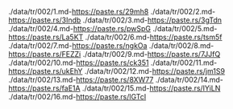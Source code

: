 ./data/tr/002/1.md-https://paste.rs/29mh8
./data/tr/002/2.md-https://paste.rs/3Indb
./data/tr/002/3.md-https://paste.rs/3gTdn
./data/tr/002/4.md-https://paste.rs/pwSpG
./data/tr/002/5.md-https://paste.rs/La5KT
./data/tr/002/6.md-https://paste.rs/tsm5f
./data/tr/002/7.md-https://paste.rs/ngkOa
./data/tr/002/8.md-https://paste.rs/FEZZi
./data/tr/002/9.md-https://paste.rs/7JJfQ
./data/tr/002/10.md-https://paste.rs/ck351
./data/tr/002/11.md-https://paste.rs/ukEhY
./data/tr/002/12.md-https://paste.rs/jm1S9
./data/tr/002/13.md-https://paste.rs/8XW77
./data/tr/002/14.md-https://paste.rs/faE1A
./data/tr/002/15.md-https://paste.rs/IYiLN
./data/tr/002/16.md-https://paste.rs/lGTcI